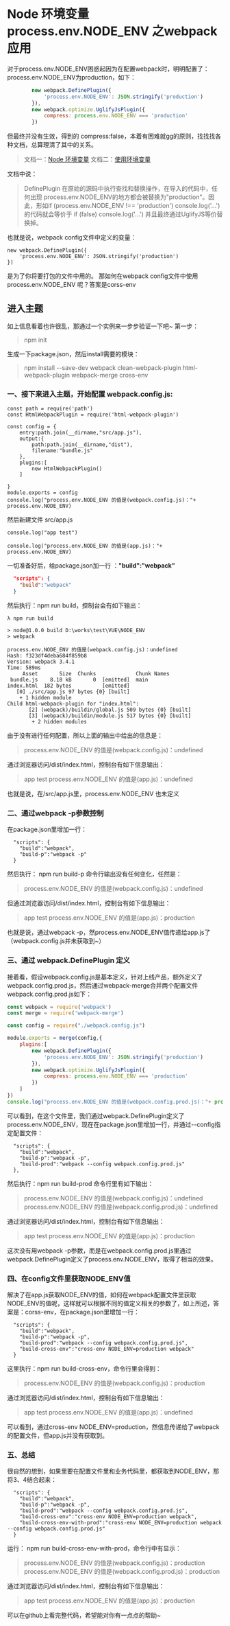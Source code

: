 # Node 环境变量 process.env.NODE_ENV 之webpack应用
对于process.env.NODE_ENV困惑起因为在配置webpack时，明明配置了：process.env.NODE_ENV为production，如下：

``` javascript
        new webpack.DefinePlugin({
            'process.env.NODE_ENV': JSON.stringify('production')
        }),
        new webpack.optimize.UglifyJsPlugin({
            compress: process.env.NODE_ENV === 'production'
        })

```
但最终并没有生效，得到的 compress:false，本着有困难就gg的原则，找找找各种文档，总算理清了其中的关系。

> 文档一：[Node 环境变量](https://doc.webpack-china.org/guides/production/#node-)
> 文档二：[使用环境变量](https://doc.webpack-china.org/guides/environment-variables/)

文档中说：
> DefinePlugin 在原始的源码中执行查找和替换操作，在导入的代码中，任何出现 process.env.NODE_ENV的地方都会被替换为"production"。因此，形如if (process.env.NODE_ENV !== 'production') console.log('...') 的代码就会等价于 if (false) console.log('...') 并且最终通过UglifyJS等价替换掉。

也就是说，webpack config文件中定义的变量：
```
new webpack.DefinePlugin({
    'process.env.NODE_ENV': JSON.stringify('production')
})
```
是为了你将要打包的文件中用的。
那如何在webpack config文件中使用 process.env.NODE_ENV 呢？答案是corss-env

## 进入主题
如上信息看着也许很乱，那通过一个实例来一步步验证一下吧~
第一步：
> npm init 

生成一下package.json，然后install需要的模块：
> npm install --save-dev webpack clean-webpack-plugin html-webpack-plugin webpack-merge cross-env

### 一、接下来进入主题，开始配置 webpack.config.js:
```
const path = require('path')
const HtmlWebpackPlugin = require('html-webpack-plugin')

const config = {
    entry:path.join(__dirname,"src/app.js"),
    output:{
        path:path.join(__dirname,"dist"),
        filename:"bundle.js"
    },
    plugins:[
        new HtmlWebpackPlugin()
    ]

}
module.exports = config
console.log("process.env.NODE_ENV 的值是(webpack.config.js)："+ process.env.NODE_ENV)
```
然后新建文件 src/app.js
```
console.log("app test")

console.log("process.env.NODE_ENV 的值是(app.js)："+ process.env.NODE_ENV)
```
一切准备好后，给package.json加一行 ：**"build":"webpack"**

```json
  "scripts": {
    "build":"webpack"
  }
```
然后执行：npm run build，控制台会有如下输出：
```
λ npm run build

> node@1.0.0 build D:\works\test\VUE\NODE_ENV
> webpack

process.env.NODE_ENV 的值是(webpack.config.js)：undefined
Hash: f323df4deba684f859b8
Version: webpack 3.4.1
Time: 589ms
     Asset       Size  Chunks             Chunk Names
 bundle.js    8.18 kB       0  [emitted]  main
index.html  182 bytes          [emitted]
   [0] ./src/app.js 97 bytes {0} [built]
    + 1 hidden module
Child html-webpack-plugin for "index.html":
       [2] (webpack)/buildin/global.js 509 bytes {0} [built]
       [3] (webpack)/buildin/module.js 517 bytes {0} [built]
        + 2 hidden modules
```
由于没有进行任何配置，所以上面的输出中给出的信息是：
> process.env.NODE_ENV 的值是(webpack.config.js)：undefined


通过浏览器访问/dist/index.html，控制台有如下信息输出：

> app test
> process.env.NODE_ENV 的值是(app.js)：undefined

也就是说，在/src/app.js里，process.env.NODE_ENV 也未定义

### 二、通过webpack -p参数控制

在package.json里增加一行：

```
  "scripts": {
    "build":"webpack",
    "build-p":"webpack -p"
  }
```
然后执行： npm run build-p
命令行输出没有任何变化，任然是：
> process.env.NODE_ENV 的值是(webpack.config.js)：undefined

但通过浏览器访问/dist/index.html，控制台有如下信息输出：
>app test
>process.env.NODE_ENV 的值是(app.js)：production

也就是说，通过webpack -p，然process.env.NODE_ENV值传递给app.js了（webpack.config.js并未获取到~）

### 三、通过 webpack.DefinePlugin 定义
接着看，假设webpack.config.js是基本定义，针对上线产品，额外定义了webpack.config.prod.js，然后通过webpack-merge合并两个配置文件webpack.config.prod.js如下：

``` javascript
const webpack = require('webpack')
const merge = require('webpack-merge')

const config = require("./webpack.config.js")

module.exports = merge(config,{
    plugins:[
        new webpack.DefinePlugin({
            'process.env.NODE_ENV': JSON.stringify('production')
        }),
        new webpack.optimize.UglifyJsPlugin({
            compress: process.env.NODE_ENV === 'production'
        })
    ]
})
console.log("process.env.NODE_ENV 的值是(webpack.config.prod.js)："+ process.env.NODE_ENV)
```
可以看到，在这个文件里，我们通过webpack.DefinePlugin定义了process.env.NODE_ENV，现在在package.json里增加一行，并通过--config指定配置文件：
```
  "scripts": {
    "build":"webpack",
    "build-p":"webpack -p",
    "build-prod":"webpack --config webpack.config.prod.js"
  },
```
然后执行：npm run build-prod
命令行里有如下输出：
>process.env.NODE_ENV 的值是(webpack.config.js)：undefined
process.env.NODE_ENV 的值是(webpack.config.prod.js)：undefined

通过浏览器访问/dist/index.html，控制台有如下信息输出：
>app test
>process.env.NODE_ENV 的值是(app.js)：production

这次没有用webpack -p参数，而是在webpack.config.prod.js里通过webpack.DefinePlugin定义了process.env.NODE_ENV，取得了相当的效果。

### 四、在config文件里获取NODE_ENV值
解决了在app.js获取NODE_ENV的值，如何在webpack配置文件里获取NODE_ENV的值呢，这样就可以根据不同的值定义相关的参数了，如上所述，答案是：corss-env，在package.json里增加一行：

```
  "scripts": {
    "build":"webpack",
    "build-p":"webpack -p",
    "build-prod":"webpack --config webpack.config.prod.js",
    "build-cross-env":"cross-env NODE_ENV=production webpack"
  }

```
这里执行：npm run build-cross-env，命令行里会得到：
>process.env.NODE_ENV 的值是(webpack.config.js)：production

通过浏览器访问/dist/index.html，控制台有如下信息输出：
>app test
>process.env.NODE_ENV 的值是(app.js)：undefined

可以看到，通过cross-env NODE_ENV=production，然信息传递给了webpack的配置文件，但app.js并没有获取到。

### 五、总结
很自然的想到，如果里要在配置文件里和业务代码里，都获取到NODE_ENV，那将3、4结合起来：
```
  "scripts": {
    "build":"webpack",
    "build-p":"webpack -p",
    "build-prod":"webpack --config webpack.config.prod.js",
    "build-cross-env":"cross-env NODE_ENV=production webpack",
    "build-cross-env-with-prod":"cross-env NODE_ENV=production webpack  --config webpack.config.prod.js"
  }
```
运行： npm run build-cross-env-with-prod，命令行中有显示：
>process.env.NODE_ENV 的值是(webpack.config.js)：production
process.env.NODE_ENV 的值是(webpack.config.prod.js)：production

通过浏览器访问/dist/index.html，控制台有如下信息输出：
>app test
process.env.NODE_ENV 的值是(app.js)：production

可以在github上看完整代码，希望能对你有一点点的帮助~